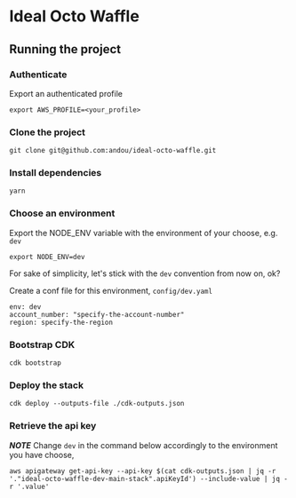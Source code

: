 # Ideal Octo Waffle

## Running the project

### Authenticate

Export an authenticated profile

```
export AWS_PROFILE=<your_profile>
```

### Clone the project

```
git clone git@github.com:andou/ideal-octo-waffle.git
```

### Install dependencies

```
yarn
```

### Choose an environment

Export the NODE_ENV variable with the environment of your choose, e.g. `dev`

```
export NODE_ENV=dev
```

For sake of simplicity, let's stick with the `dev` convention from now on, ok?

Create a conf file for this environment, `config/dev.yaml`

```
env: dev
account_number: "specify-the-account-number"
region: specify-the-region
```

### Bootstrap CDK

```
cdk bootstrap
```

### Deploy the stack

```
cdk deploy --outputs-file ./cdk-outputs.json
```

### Retrieve the api key

**_NOTE_** Change `dev` in the command below accordingly to the environment you have choose,

```
aws apigateway get-api-key --api-key $(cat cdk-outputs.json | jq -r '."ideal-octo-waffle-dev-main-stack".apiKeyId') --include-value | jq -r '.value'
```
